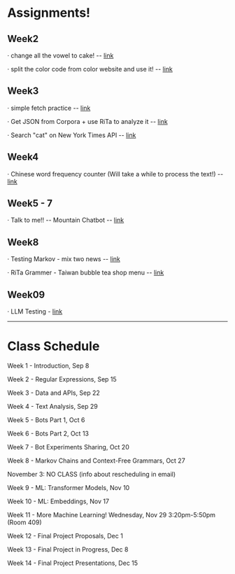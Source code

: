 # Assignments!

## Week2

· change all the vowel to cake! --
[link](https://yclanlan.github.io/2023-Fall-Programming-A2Z/Week02/practice1/)

· split the color code from color website and use it! --
[link](https://yclanlan.github.io/2023-Fall-Programming-A2Z/Week02/practice2/)

## Week3

· simple fetch practice --
[link](https://yclanlan.github.io/2023-Fall-Programming-A2Z/Week03/async%20practice/)

· Get JSON from Corpora + use RiTa to analyze it --
[link](https://yclanlan.github.io/2023-Fall-Programming-A2Z/Week03/Corpora/)

· Search "cat" on New York Times API --
[link](https://yclanlan.github.io/2023-Fall-Programming-A2Z/Week03/New%20York%20Times/)

## Week4

· Chinese word frequency counter
(Will take a while to process the text!) --
[link](https://yclanlan.github.io/2023-Fall-Programming-A2Z/Week04/)


## Week5 - 7

· Talk to me!! -- Mountain Chatbot --
[link](https://yclanlan.github.io/2023-Fall-Programming-A2Z/Week05/)

## Week8

· Testing Markov - mix two news --
[link](https://yclanlan.github.io/2023-Fall-Programming-A2Z/Week08/Markov/)


· RiTa Grammer - Taiwan bubble tea shop menu --
[link](https://yclanlan.github.io/2023-Fall-Programming-A2Z/Week08/RitaGrammer/)


## Week09

· LLM Testing - [link](https://yclanlan.github.io/2023-Fall-Programming-A2Z/Week09/)


_______________________________

# Class Schedule

Week 1 - Introduction, Sep 8

Week 2 - Regular Expressions, Sep 15

Week 3 - Data and APIs, Sep 22

Week 4 - Text Analysis, Sep 29

Week 5 - Bots Part 1, Oct 6

Week 6 - Bots Part 2, Oct 13

Week 7 - Bot Experiments Sharing, Oct 20

Week 8 - Markov Chains and Context-Free Grammars, Oct 27

November 3: NO CLASS (info about rescheduling in email)

Week 9 - ML: Transformer Models, Nov 10

Week 10 - ML: Embeddings, Nov 17

Week 11 - More Machine Learning! Wednesday, Nov 29 3:20pm-5:50pm (Room 409)

Week 12 - Final Project Proposals, Dec 1

Week 13 - Final Project in Progress, Dec 8

Week 14 - Final Project Presentations, Dec 15